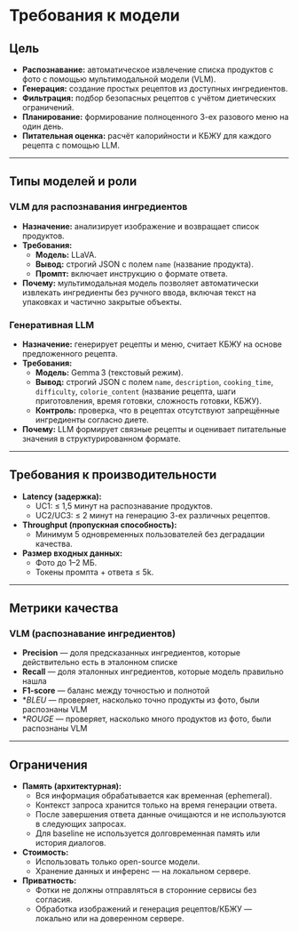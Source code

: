 # Требования к модели

## Цель
- **Распознавание:** автоматическое извлечение списка продуктов с фото с помощью мультимодальной модели (VLM).
- **Генерация:** создание простых рецептов из доступных ингредиентов.
- **Фильтрация:** подбор безопасных рецептов с учётом диетических ограничений.
- **Планирование:** формирование полноценного 3-ех разового меню на один день.
- **Питательная оценка:** расчёт калорийности и КБЖУ для каждого рецепта с помощью LLM.

---

## Типы моделей и роли

### VLM для распознавания ингредиентов
- **Назначение:** анализирует изображение и возвращает список продуктов.
- **Требования:**
  - **Модель:** LLaVA.
  - **Вывод:** строгий JSON с полем `name` (название продукта).
  - **Промпт:** включает инструкцию о формате ответа.
- **Почему:** мультимодальная модель позволяет автоматически извлекать ингредиенты без ручного ввода, включая текст на упаковках и частично закрытые объекты.

### Генеративная LLM
- **Назначение:** генерирует рецепты и меню, считает КБЖУ на основе предложенного рецепта.
- **Требования:**
  - **Модель:** Gemma 3 (текстовый режим).
  - **Вывод:** строгий JSON с полем `name`, `description`, `cooking_time`, `difficulty`, `colorie_content` (название рецепта, шаги приготовления, время готовки, сложность готовки, КБЖУ).
  - **Контроль:** проверка, что в рецептах отсутствуют запрещённые ингредиенты согласно диете.
- **Почему:** LLM формирует связные рецепты и оценивает питательные значения в структурированном формате.

---

## Требования к производительности

- **Latency (задержка):**
  - UC1: ≤ 1,5 минут на распознавание продуктов.
  - UC2/UC3: ≤ 2 минут на генерацию 3-ех различных рецептов.
- **Throughput (пропускная способность):**
  - Минимум 5 одновременных пользователей без деградации качества.
- **Размер входных данных:**
  - Фото до 1–2 МБ.
  - Токены промпта + ответа ≤ 5k.

---

## Метрики качества

### VLM (распознавание ингредиентов)
- **Precision** — доля предсказанных ингредиентов, которые действительно есть в эталонном списке
- **Recall** — доля эталонных ингредиентов, которые модель правильно нашла
- **F1‑score** — баланс между точностью и полнотой
- **BLEU* — проверяет, насколько точно продукты из фото, были распознаны VLM
- **ROUGE* — проверяет, насколько много продуктов из фото, были распознаны VLM

---

## Ограничения

- **Память (архитектурная):**
  - Вся информация обрабатывается как временная (ephemeral).
  - Контекст запроса хранится только на время генерации ответа.
  - После завершения ответа данные очищаются и не используются в следующих запросах.
  - Для baseline не используется долговременная память или история диалогов.
- **Стоимость:**
  - Использовать только open-source модели.
  - Хранение данных и инференс — на локальном сервере.
- **Приватность:**
  - Фотки не должны отправляться в сторонние сервисы без согласия.
  - Обработка изображений и генерация рецептов/КБЖУ — локально или на доверенном сервере.



